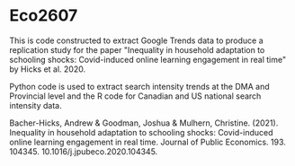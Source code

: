 # Eco2607

This is code constructed to extract Google Trends data to produce a replication study for the paper "Inequality in household adaptation to schooling shocks: Covid-induced online learning engagement in real time" by Hicks et al. 2020.

Python code is used to extract search intensity trends at the DMA and Provincial level and the R code for Canadian and US national search intensity data.

Bacher-Hicks, Andrew & Goodman, Joshua & Mulhern, Christine. (2021). Inequality in household adaptation to schooling shocks: Covid-induced online learning engagement in real time. Journal of Public Economics. 193. 104345. 10.1016/j.jpubeco.2020.104345. 
